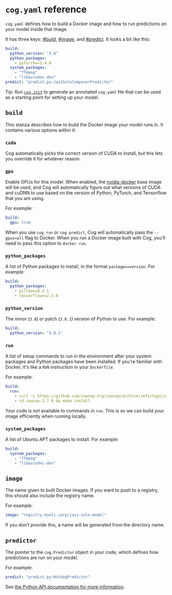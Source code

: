 # `cog.yaml` reference

`cog.yaml` defines how to build a Docker image and how to run predictions on your model inside that image.

It has three keys: [#build](`build`), [#image](`image`), and [#predict](`predict`). It looks a bit like this:

```yaml
build:
  python_version: "3.8"
  python_packages:
    - pytorch==1.4.0
  system_packages:
    - "ffmpeg"
    - "libavcodec-dev"
predict: "predict.py:JazzSoloComposerPredictor"
```

Tip: Run [`cog init`](getting-started-own-model#initialization) to generate an annotated `cog.yaml` file that can be used as a starting point for setting up your model.

## `build`

This stanza describes how to build the Docker image your model runs in. It contains various options within it:

<!-- Alphabetical order, please! -->

### `cuda`

Cog automatically picks the correct version of CUDA to install, but this lets you override it for whatever reason.

### `gpu`

Enable GPUs for this model. When enabled, the [nvidia-docker](https://github.com/NVIDIA/nvidia-docker) base image will be used, and Cog will automatically figure out what versions of CUDA and cuDNN to use based on the version of Python, PyTorch, and Tensorflow that you are using.

For example:

```yaml
build:
  gpu: true
```

When you use `cog run` or `cog predict`, Cog will automatically pass the `--gpus=all` flag to Docker. When you run a Docker image built with Cog, you'll need to pass this option to `docker run`.

### `python_packages`

A list of Python packages to install, in the format `package==version`. For example:

```yaml
build:
  python_packages:
    - pillow==8.3.1
    - tensorflow==2.5.0
```

### `python_version`

The minor (`3.8`) or patch (`3.8.1`) version of Python to use. For example:

```yaml
build:
  python_version: "3.8.1"
```

### `run`

A list of setup commands to run in the environment after your system packages and Python packages have been installed. If you're familiar with Docker, it's like a `RUN` instruction in your `Dockerfile`.

For example:

```yaml
build:
  run:
    - curl -L https://github.com/cowsay-org/cowsay/archive/refs/tags/v3.7.0.tar.gz | tar -xzf -
    - cd cowsay-3.7.0 && make install
```

Your code is _not_ available to commands in `run`. This is so we can build your image efficiently when running locally.

### `system_packages`

A list of Ubuntu APT packages to install. For example:

```yaml
build:
  system_packages:
    - "ffmpeg"
    - "libavcodec-dev"
```

## `image`

The name given to built Docker images. If you want to push to a registry, this should also include the registry name.

For example:

```yaml
image: "registry.hooli.corp/jazz-solo-model"
```

If you don't provide this, a name will be generated from the directory name.

## `predictor`

The pointer to the `cog.Predictor` object in your code, which defines how predictions are run on your model.

For example:

```yaml
predict: "predict.py:HotdogPredictor"
```

See [the Python API documentation for more information](python.md).
